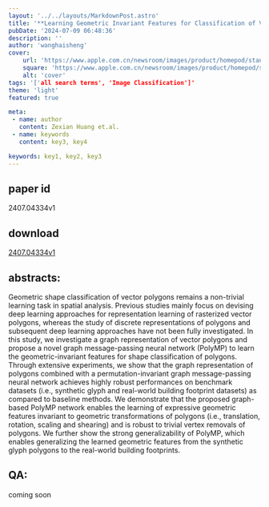 ```yaml
---
layout: '../../layouts/MarkdownPost.astro'
title: '**Learning Geometric Invariant Features for Classification of Vector Polygons with Graph Message-passing Neural Network**'
pubDate: '2024-07-09 06:48:36'
description: ''
author: 'wanghaisheng'
cover:
    url: 'https://www.apple.com.cn/newsroom/images/product/homepod/standard/Apple-HomePod-hero-230118_big.jpg.large_2x.jpg'
    square: 'https://www.apple.com.cn/newsroom/images/product/homepod/standard/Apple-HomePod-hero-230118_big.jpg.large_2x.jpg'
    alt: 'cover'
tags: '['all search terms', 'Image Classification']' 
theme: 'light'
featured: true

meta:
 - name: author
   content: Zexian Huang et.al.
 - name: keywords
   content: key3, key4

keywords: key1, key2, key3
---
```


## paper id
2407.04334v1
## download
[2407.04334v1](http://arxiv.org/abs/2407.04334v1)
## abstracts:
Geometric shape classification of vector polygons remains a non-trivial learning task in spatial analysis. Previous studies mainly focus on devising deep learning approaches for representation learning of rasterized vector polygons, whereas the study of discrete representations of polygons and subsequent deep learning approaches have not been fully investigated. In this study, we investigate a graph representation of vector polygons and propose a novel graph message-passing neural network (PolyMP) to learn the geometric-invariant features for shape classification of polygons. Through extensive experiments, we show that the graph representation of polygons combined with a permutation-invariant graph message-passing neural network achieves highly robust performances on benchmark datasets (i.e., synthetic glyph and real-world building footprint datasets) as compared to baseline methods. We demonstrate that the proposed graph-based PolyMP network enables the learning of expressive geometric features invariant to geometric transformations of polygons (i.e., translation, rotation, scaling and shearing) and is robust to trivial vertex removals of polygons. We further show the strong generalizability of PolyMP, which enables generalizing the learned geometric features from the synthetic glyph polygons to the real-world building footprints.
## QA:
coming soon
